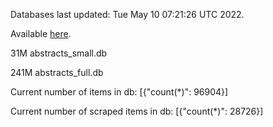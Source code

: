 Databases last updated: Tue May 10 07:21:26 UTC 2022. 

Available [here](https://github.com/cbeauhilton/ash-db/releases).


31M	abstracts_small.db

241M	abstracts_full.db

Current number of items in db:
[{"count(*)": 96904}]

Current number of scraped items in db:
[{"count(*)": 28726}]
